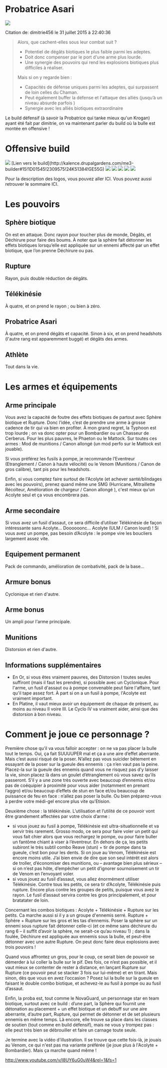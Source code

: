 

Probatrice Asari
================

<img src="http://img15.hostingpics.net/pics/770027dailysketch1118asariadeptbythekarld6uqg4t.jpg" />

Citation de: dimitrie456 le 31 juillet 2015 à 22:40:36
> Alors, que cachent-elles sous leur combat suit ?
>
> * Potentiel de dégâts biotiques le plus faible parmi les adeptes.
> * Doit donc compenser par le port d'une arme plus lourde.
> * Une synergie des pouvoirs qui rend les explosions biotiques plus difficiles à réaliser.
>
> Mais si on y regarde bien :
>
> * Capacités de défense uniques parmi les adeptes, qui surpassent de loin celles du Chaman.
> * Peut également buffer la défense et l'attaque des alliés (jusqu’à un niveau absurde parfois )
> * Synergie avec les alliés biotiques extraordinaire
>

Le build défensif (à savoir la Probatrice qui tanke mieux qu'un Krogan) ayant été fait par dimitrie, on va maintenant parler du build où la bulle est montée en offensive !

Offensive build
=============

<img src="http://i.imgur.com/83AYRJw.png" />
[Lien vers le build](http://kalence.drupalgardens.com/me3-builder#15!1D01545!2309575!24K51384!GE55G)


<img src="https://raw.githubusercontent.com/tst2005/me3master/static/img/logo1-or-et-platine.png" />
<img src="https://raw.githubusercontent.com/tst2005/me3master/static/img/logo2-3etoiles.png" />
<img src="https://raw.githubusercontent.com/tst2005/me3master/static/img/logo3-orange.png" />
<img src="https://raw.githubusercontent.com/tst2005/me3master/static/img/logo4-3etoiles.png" />
<img src="https://raw.githubusercontent.com/tst2005/me3master/static/img/logo5-2etoiles.png" />

Pour la description des logos, vous pouvez aller ICI. Vous pouvez aussi retrouver le sommaire ICI. 

Les pouvoirs
============

## Sphère biotique

On est en attaque. Donc rayon pour toucher plus de monde, Dégâts, et Déchirure pour faire des boums.
À noter que la sphère fait détonner les effets biotiques lorsqu’elle est appliquée sur un ennemi affecté par un effet biotique, que l’on prenne Déchirure ou pas.

## Rupture

Rayon, puis double réduction de dégâts.

## Télékinésie

À quatre, et on prend le rayon ; ou bien à zéro.

## Probatrice Asari

À quatre, et on prend dégâts et capacité. Sinon à six, et on prend headshots (l'autre rang est apparemment buggé) et dégâts des armes.

## Athlète

Tout dans la vie.


Les armes et équipements
========================

## Arme principale

Vous avez la capacité de foutre des effets biotiques de partout avec Sphère biotique et Rupture. Donc l’idée, c’est de prendre une arme à grosse cadence de tir qui va bien en profiter.
À mon grand regret, la Typhoon est trop lourde ; on va donc opter pour un Bombardier ou un Chasseur de Cerberus. Pour les plus pauvres, le Phaeton ou le Mattock.
Sur toutes ces armes : Mod de munitions / Canon allongé (un mod perfo sur le Mattock est jouable).

Si vous préférez les fusils à pompe, je recommande l’Eventreur (Etranglement / Canon à haute vélocité) ou le Venom (Munitions / Canon de gros calibre), tant pis pour les headshots.

Enfin, si vous comptez faire surtout de l'Acolyte (et achever santé/blindages avec les pouvoirs), prenez quand même une SMG (Hurricane, Mitraillette Récolteur, Amélioration de chargeur / Canon allongé ), c'est mieux qu'un Acolyte seul et ça vous encombrera pas.


## Arme secondaire

Si vous avez un fusil d’assaut, ce sera difficile d’utiliser Télékinésie de façon intéressante sans Acolyte… Doooooonc… Acolyte (ULM / Canon lourd) !
Si vous avez un pompe, pas besoin d’Acolyte : le pompe vire les boucliers largement assez vite.

## Equipement permanent

Pack de commando, amélioration de combativité, pack de la base…

## Armure bonus

Cyclonique et rien d'autre.

## Arme bonus

Un ampli pour l'arme principale.

## Munitions

Distorsion et rien d'autre.

## Informations supplémentaires

 * En Or, si vous êtes vraiment pauvres, des Distorsion I toutes seules suffiront (mais il faut les prendre), si possible avec un Cyclonique. Pour l'arme, un fusil d'assaut ou à pompe convenable peut faire l'affaire, tant qu'il tape assez fort. À part si on a un fusil à pompe, l'Acolyte est vraiment important.
 * En Platine, il vaut mieux avoir un équipement de chaque de présent, au moins au niveau II voire III. Le Cyclo IV va vraiment aider, ainsi que des distorsion à bon niveau. 


Comment je joue ce personnage ?
===============================


Première chose qu’il va vous falloir accepter : on ne va pas placer la bulle tout le temps. Oui, ça fait SUUUUPER mal et ça a une aire d’effet aberrante. Mais c’est aussi risqué de la poser. N’allez pas vous suicider bêtement en essayant de la poser sur la gueule des ennemis : ça n’en vaut pas la peine. Placez-la sur la gueule des ennemis quand vous ne risquez pas d’y laisser la vie, sinon placez là dans un goulet d’étranglement où vous savez qu’ils passeront.
S’il y a une zone très ouverte avec beaucoup d’ennemis et/ou pas de coéquipier à proximité pour vous aider (notamment en prenant l’aggro) et/ou beaucoup d’effets de stun en face et/ou beaucoup de puissance de feu en face : n’allez pas poser la bulle. Ou bien préparez-vous à perdre votre médi-gel encore plus vite qu’Etision.

Deuxième chose : la télékinésie. L’utilisation et l’utilité de ce pouvoir vont être grandement affectées par votre choix d’arme :
- si vous jouez au fusil à pompe, Télékinésie est ultra-situationnelle et va servir très rarement. Grosso modo, ce sera pour faire voler un petit qui vous fait chier alors que vous rechargez le pompe, ou pour faire buller un fantôme chiant à viser à l’éventreur. En dehors de ça, les petits subiront le très subtil combo Reave (stun) + tir de pompe dans ta gueule, c’est bon pour les dents.
Si on joue au Venom, Télékinésie est encore moins utile. J’ai bien envie de dire que son seul intérêt est alors de troller, d’économiser des munitions, ou – avantage bien plus sérieux – si on n’est pas hôte, d’empêcher un petit d’ignorer sournoisement un tir de Venom en l’envoyant voler.
- si vous jouez au fusil d’assaut, vous allez énormément utiliser Télékinésie. Contre tous les petits, ce sera tir d’Acolyte, Télékinésie puis rupture. Encore plus contre les groupes de petits, puisque vous avez le rayon. Le fusil d’assaut servira contre les gros principalement, et pour bratatater de loin.

Concernant les combos biotiques :
Acolyte + Télékinésie + Rupture sur les petits. Ca marche aussi si il y a un groupe d'ennemis serré.
Rupture + Sphère + Rupture sur les gros et les tas d’ennemis. Poser la sphère sur un ennemi sous rupture fait détonner celle-ci (et ce même sans déchirure du rang 6 – il suffit d’avoir la sphère, ne serait-ce qu’au niveau 1) ; dans la foulée, Déchirure est appliquée aux ennemis sous la bulle, et peut-être détonner avec une autre Rupture. On peut donc faire deux explosions avec trois pouvoirs !

Quand vous affrontez un gros, pour le coup, ce serait bien de pouvoir se démerder à lui coller la bulle sur le pif. Des fois, ce n’est pas possible, et il vaut mieux se contenter de rester à distance, en lançant Rupture sur Rupture (ce pouvoir peut se stacker 3 fois sur lui-même) et en tirant. Mais sinon, dès que vous en avez l’occasion ? Posez lui la bulle sur la gueule en faisant le double combo biotique, et achevez-le au fusil à pompe ou au fusil d’assaut.

Enfin, la proba est, tout comme le NovaGuard, un personnage star en team biotique, surtout avec ce build : d’une part, la Sphère qui fournit une détonation au placement + un effet biotique et un debuff sur une aire aberrante, d’autre part, Rupture, qui permet de détonner et de set plusieurs ennemis en même temps. Là encore, elle trouve sa place dans les classes de soutien (tout comme en build défensif), mais ne vous y trompez pas : elle peut très bien se débrouiller et faire un carnage toute seule.

Je termine avec la vidéo d'illustration. Il se trouve que cette fois-là, je jouais au Venom, ce qui n'est pas ma variante préférée (je joue plus à l'Acolyte + Bombardier). Mais ça marche quand même !

http://www.youtube.com/v/I8UY6uG0uW4&rel=1&fs=1

